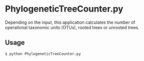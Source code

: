 # PhylogeneticTreeCounter.py

Depending on the input, this application calculates the number of operational taxonomic units (OTUs), rooted trees or unrooted trees.

## Usage

```bash
$ python PhylogeneticTreeCounter.py
```
